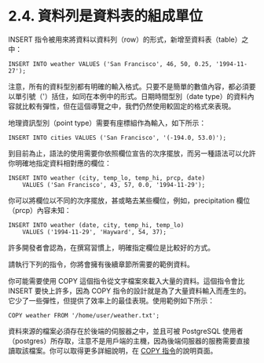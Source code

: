# 2.4. 資料列是資料表的組成單位

INSERT 指令被用來將資料以資料列（row）的形式，新增至資料表（table）之中：

```
INSERT INTO weather VALUES ('San Francisco', 46, 50, 0.25, '1994-11-27');
```

注意，所有的資料型別都有明確的輸入格式。只要不是簡單的數值內容，都必須要以單引號（'）括住，如同在本例中的形式。日期時間型別（date type）的資料內容就比較有彈性，但在這個導覽之中，我們仍然使用較固定的格式來表現。

地理資訊型別（point type）需要有座標組作為輸入，如下所示：

```
INSERT INTO cities VALUES ('San Francisco', '(-194.0, 53.0)');
```

到目前為止，語法的使用需要你依照欄位宣告的次序擺放，而另一種語法可以允許你明確地指定資料相對應的欄位：

```
INSERT INTO weather (city, temp_lo, temp_hi, prcp, date)
    VALUES ('San Francisco', 43, 57, 0.0, '1994-11-29');
```

你可以將欄位以不同的次序擺放，甚或略去某些欄位，例如，precipitation 欄位（prcp）內容未知：

```
INSERT INTO weather (date, city, temp_hi, temp_lo)
    VALUES ('1994-11-29', 'Hayward', 54, 37);
```

許多開發者會認為，在撰寫習慣上，明確指定欄位是比較好的方式。

請執行下列的指令，你將會擁有後續章節所需要的範例資料。

你可能需要使用 COPY 這個指令從文字檔案來載入大量的資料。這個指令會比 INSERT 要快上許多，因為 COPY 指令的設計就是為了大量資料輸入而產生的。它少了一些彈性，但提供了效率上的最佳表現。使用範例如下所示：

```
COPY weather FROM '/home/user/weather.txt';
```

資料來源的檔案必須存在於後端的伺服器之中，並且可被 PostgreSQL 使用者（postgres）所存取，注意不是用戶端的主機，因為後端伺服器的服務需要直接讀取該檔案。你可以取得更多詳細說明，在 [COPY 指令](../../reference/sql-commands/copy.md)的說明頁面。

